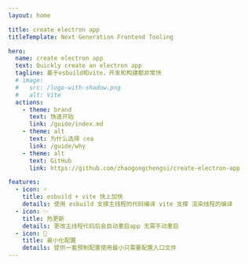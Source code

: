 ```yaml
---
layout: home

title: create electron app
titleTemplate: Next Generation Frontend Tooling

hero:
  name: create electron app
  text: Quickly create an electron app
  tagline: 基于esbuild和vite，开发和构建都非常快
  # image:
  #   src: /logo-with-shadow.png
  #   alt: Vite
  actions:
    - theme: brand
      text: 快速开始
      link: /guide/index.md
    - theme: alt
      text: 为什么选择 cea
      link: /guide/why
    - theme: alt
      text: GitHub
      link: https://github.com/zhaogongchengsi/create-electron-app

features:
  - icon: ⚡
    title: esbuild + vite 快上加快
    details: 使用 esbuild 支撑主线程的代码编译 vite 支撑 渲染线程的编译
  - icon: ✨
    title: 热更新
    details: 更改主线程代码后会自动重启app 无需手动重启
  - icon: 💎
    title: 最小化配置
    details: 提供一套预制配置使用最小只需要配置入口文件
---
```

